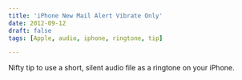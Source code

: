 ```yaml
---
title: 'iPhone New Mail Alert Vibrate Only'
date: 2012-09-12
draft: false
tags: [Apple, audio, iphone, ringtone, tip]

---
```


Nifty tip to use a short, silent audio file as a ringtone on your iPhone.